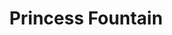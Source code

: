 ---
pid: CH846
title: Princess Fountain
location_transcription: "?"
zipcode: '19468'
outside_phl: 'Royersford PA '
neighborhood: 
age: '26'
age_range: 20-29
instagram: 
image_file_name: CH_846.jpg
proposal_transcription: Big, colorful, and nice to look at with a fountain
topic: Unknown
topic_summary: '0'
type: Fountain
keywords_other: 
credit: Jessica
image_labels: 
twitter: 
facebook: 
permalink: "/monuments/ch846/"
layout: item-page
---